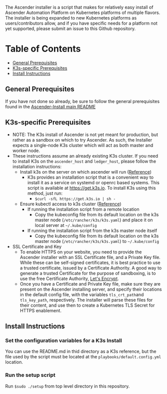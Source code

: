 The Ascender installer is a script that makes for relatively easy install of Ascender Automation Platform on Kubernetes platforms of multiple flavors. The installer is being expanded to new Kubernetes platforms as users/contributors allow, and if you have specific needs for a platform not yet supported, please submit an issue to this Github repository.

# Table of Contents
- [General Prerequisites](#general-prerequisites)
- [K3s-specific Prerequisites](#k3s-specific-prerequisites)
- [Install Instructions](#install-instructions)


## General Prerequisites
If you have not done so already, be sure to follow the general prerequisites found in the [Ascender-Install main README](../../README.md#general-prerequisites)

## K3s-specific Prerequisites
- NOTE: The K3s install of Ascender is not yet meant for production, but rather as a sandbox on which to try Ascender. As such, the Installer expects a single-node K3s cluster which will act as both master and worker node.
- These instructions assume an already existing K3s cluster. If you need to install K3s on the `ascender_host` and `ledger_host`, please follow the installation instructions:
  - Install k3s on the server on which ascender will run ([Reference](https://docs.k3s.io/quick-start))
    - K3s provides an installation script that is a convenient way to install it as a service on systemd or openrc based systems. This script is available at https://get.k3s.io. To install K3s using this method, just run:
      - `$curl -sfL https://get.k3s.io | sh -`
  - Ensure kubectl access to k3s cluster ([Reference](https://docs.k3s.io/cluster-access))
    - If running the installation script from a remote location
      - Copy the kubeconfig file from its default location on the k3s master node (`/etc/rancher/k3s/k3s.yaml`) and place it on local server at `~/.kube/config`
    - If running the installation script from the k3s master node itself
      - Copy the kubeconfig file from its default location on the k3s master node (`/etc/rancher/k3s/k3s.yaml`) to `~/.kube/config`
- SSL Certificate and Key
  - To enable HTTPS on your website, you need to provide the Ascender installer with an SSL Certificate file, and a Private Key file. While these can be self-signed certificates, it is best practice to use a trusted certificate, issued by a Certificate Authority. A good way to generate a trusted Certificate for the purpose of sandboxing, is to use the free Certificate Authority, [Let's Encrypt](https://letsencrypt.org/getting-started/).
  - Once you have a Certificate and Private Key file, make sure they are present on the Ascender installing server, and specify their locations in the default config file, with the variables `tls_crt_path`and `tls_key_path`, respectively. The installer will parse these files for their content, and use then to create a Kubernetes TLS Secret for HTTPS enablement.

## Install Instructions

### Set the configuration variables for a K3s Install
You can use the README.md in thid directory as a K3s reference, but the file used by the script must be located at the `playbooks/default.config.yml` location.

### Run the setup script
Run `$sudo ./setup` from top level directory in this repository.
